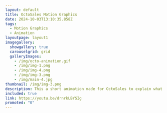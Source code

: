 ```yaml
---
layout: default
title: OctoSales Motion Graphics
date: 2024-10-03T13:10:35.858Z
tags:
  - Motion Graphics
  - Animation
layoutpage: layout1
imagegallery:
  showgallery: true
  carouselgrid: grid
  galleryImages:
    - /img/octo-animation.gif 
    - /img/img-1.png
    - /img/img-4.png
    - /img/img-3.png
    - /img/main-4.jpg
thumbnail: /img/img-3.png
description: This a short animation made for OctoSales to explain what the company does.
included: true
link: https://youtu.be/drnrkLBYSIg
promoted: "0"
---
```


<template>
  <div class="chicken-swag-container">
    <p>This a short animation made for OctoSales to explain what the company does. I made this during my internship there.</p>
    <MyComponent />
    <SearchBox />
  </div>
</template>


